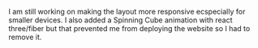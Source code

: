 I am still working on making the layout more responsive ecspecially for smaller devices. I also added a Spinning Cube animation with react three/fiber but that prevented me from deploying the website so I had to remove it.

